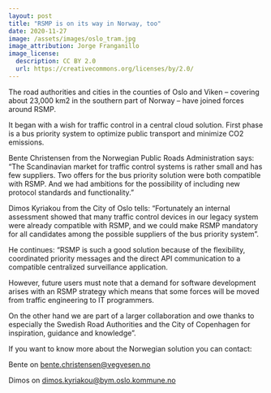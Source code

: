 ```yaml
---
layout: post
title: "RSMP is on its way in Norway, too"
date: 2020-11-27
image: /assets/images/oslo_tram.jpg
image_attribution: Jorge Franganillo
image_license:
  description: CC BY 2.0
  url: https://creativecommons.org/licenses/by/2.0/
---
```


The road authorities and cities in the counties of Oslo and Viken – covering about 23,000 km2 in the southern part of Norway – have joined forces around RSMP.

It began with a wish for traffic control in a central cloud solution. First phase is a bus priority system to optimize public transport and minimize CO2 emissions.

Bente Christensen from the Norwegian Public Roads Administration says: “The Scandinavian market for traffic control systems is rather small and has few suppliers. Two offers for the bus priority solution were both compatible with RSMP. And we had ambitions for the possibility of including new protocol standards and functionality.”

Dimos Kyriakou from the City of Oslo tells: “Fortunately an internal assessment showed that many traffic control devices in our legacy system were already compatible with RSMP, and we could make RSMP mandatory for all candidates among the possible suppliers of the bus priority system”.

He continues: “RSMP is such a good solution because of the flexibility, coordinated priority messages and the direct API communication to a compatible centralized surveillance application.

However, future users must note that a demand for software development arises with an RSMP strategy which means that some forces will be moved from traffic engineering to IT programmers.

On the other hand we are part of a larger collaboration and owe thanks to especially the Swedish Road Authorities and the City of Copenhagen for inspiration, guidance and knowledge”.

If you want to know more about the Norwegian solution you can contact:

Bente on [bente.christensen@vegvesen.no](mailto:bente.christensen@vegvesen.no)

Dimos on [dimos.kyriakou@bym.oslo.kommune.no](mailto:dimos.kyriakou@bym.oslo.kommune.no)
